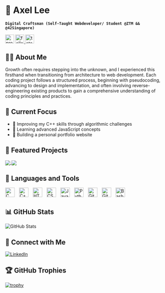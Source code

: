 # 🧗 Axel Lee

**`Digital Craftsman (Self-Taught Webdeveloper/ Student @ZTM && @42Singapore)`**

<p align="left">
   <img height="28" src="https://komarev.com/ghpvc/?username=axellee1994&label=Profile%20views&color=0e75b6&style=for-the-badge" alt="profile views" />
   <a href="https://github.com/axellee1994?tab=followers">
      <img height="28" alt="followers" title="Follow me on Github" src="https://custom-icon-badges.demolab.com/github/followers/axellee1994?color=236ad3&labelColor=1155ba&style=for-the-badge&logo=person-add&label=Follow&logoColor=white"/>
   </a>
   <a href="https://github.com/axellee1994?tab=repositories&sort=stargazers">
      <img height="28" alt="total stars" title="Total stars on GitHub" src="https://custom-icon-badges.demolab.com/github/stars/axellee1994?color=55960c&style=for-the-badge&labelColor=488207&logo=star"/>
   </a>
</p>

## 👨‍💻 About Me
Growth often requires stepping into the unknown, and I experienced this firsthand when transitioning from architecture to web development. Each coding project follows a structured process, beginning with pseudocoding, advancing to design and implementation, and often involving reverse-engineering existing products to gain a comprehensive understanding of coding principles and practices.

## 🎯 Current Focus
- 🎯 Improving my C++ skills through algorithmic challenges
- 🌱 Learning advanced JavaScript concepts
- 🚀 Building a personal portfolio website

## 🚀 Featured Projects

<div align="left">
  <a href="https://github.com/axellee1994/cub3D">
    <img align="center" src="https://github-readme-stats.vercel.app/api/pin/?username=axellee1994&repo=cub3D&theme=gruvbox&show_description=true" />
  </a>
  <a href="https://github.com/axellee1994/minishell">
    <img align="center" src="https://github-readme-stats.vercel.app/api/pin/?username=axellee1994&repo=minishell&theme=gruvbox&show_description=true" />
  </a>
</div>

## 🧰 Languages and Tools
<div align="left">
  <img alt="C" width="30px" style="padding-right:10px;" src="https://cdn.jsdelivr.net/gh/devicons/devicon/icons/c/c-original.svg" />
  <img alt="C++" width="30px" style="padding-right:10px;" src="https://cdn.jsdelivr.net/gh/devicons/devicon/icons/cplusplus/cplusplus-original.svg" />
  <img alt="HTML" width="30px" style="padding-right:10px;" src="https://cdn.jsdelivr.net/gh/devicons/devicon/icons/html5/html5-original.svg" />
  <img alt="CSS" width="30px" style="padding-right:10px;" src="https://cdn.jsdelivr.net/gh/devicons/devicon/icons/css3/css3-original.svg" />
  <img alt="JavaScript" width="30px" style="padding-right:10px;" src="https://cdn.jsdelivr.net/gh/devicons/devicon/icons/javascript/javascript-original.svg" />
  <img alt="Python" width="30px" style="padding-right:10px;" src="https://cdn.jsdelivr.net/gh/devicons/devicon/icons/python/python-original.svg" />
  <img alt="Git" width="30px" style="padding-right:10px;" src="https://cdn.jsdelivr.net/gh/devicons/devicon/icons/git/git-original.svg" />
  <img alt="GitHub" width="30px" style="padding-right:10px;" src="https://cdn.jsdelivr.net/gh/devicons/devicon/icons/github/github-original.svg" />
  <img alt="Bash" width="30px" style="padding-right:10px;" src="https://cdn.jsdelivr.net/gh/devicons/devicon/icons/bash/bash-original.svg" />
</div>

## 📊 GitHub Stats
<div align="left">
  <img src="https://github-readme-stats.vercel.app/api?username=axellee1994&show_icons=true&theme=gruvbox" alt="GitHub Stats" />
</div>

## 🤝 Connect with Me
<div align="left">
  <a href="[your-linkedin-url]">
    <img alt="LinkedIn" src="https://img.shields.io/badge/LinkedIn-0077B5?style=for-the-badge&logo=linkedin&logoColor=white" />
  </a>
  <!-- Add other social media badges as needed -->
</div>

## 🏆 GitHub Trophies
[![trophy](https://github-profile-trophy.vercel.app/?username=axellee1994&theme=gruvbox&column=4)](https://github.com/ryo-ma/github-profile-trophy)
